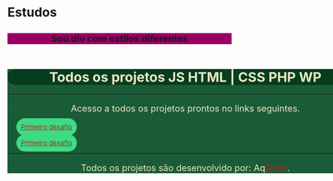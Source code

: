 # Estudos
<header class="home" style="background-color:#906;">
    <h2>Sou div com estilos diferentes</h2>
    
</header>
<div style="background-color:#1a5c37;width:900px;width:800px;">
    <h1 style="text-align:center;font-size:30px;background-color:#063d1e;color:#ebe5c5;border-radius:40px;">Todos os projetos JS HTML | CSS PHP WP</h1>
    <hr>
    <p style="text-align:center;font-size:20px;background-color:#1a5c37;color:#ebe5c5;border-radius:40px;">Acesso a todos os projetos prontos no links seguintes.</p>
    <li style="list-style:none;"><a style="font-size:15px;background-color:#3ddc84;color:brown;border-radius:20px;margin:20px; padding:10px;" href="https://alanqg.github.io/Estudos/HTML/Modulo-02-html%20Guanabara/13-projeto-do-zero(corecao-desafio)/part-09/" target="_blank">Primeiro desafio</a></li>
    <br>
    <li style="list-style:none;"><a style="font-size:15px;background-color:#3ddc84;color:brown;border-radius:20px;margin:20px;padding:10px;" href="#" target="_blank">Primeiro desafio</a></li>
    <hr>
    <p style="text-align:center;font-size:20px;background-color:#1a5c37;color:#ebe5c5;border-radius:40px;">Todos os projetos são desenvolvido por: Aq<span style="color:brown;">Goes</span>.</p>
</div>
